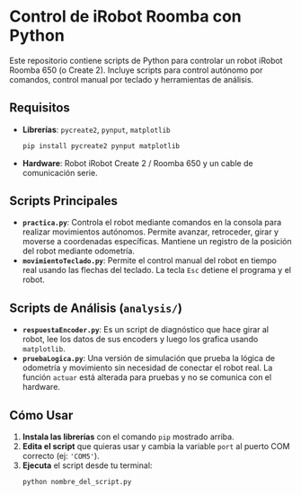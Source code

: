 # Control de iRobot Roomba con Python

Este repositorio contiene scripts de Python para controlar un robot iRobot Roomba 650 (o Create 2). Incluye scripts para control autónomo por comandos, control manual por teclado y herramientas de análisis.

## Requisitos

* **Librerías**: `pycreate2`, `pynput`, `matplotlib`
    ```bash
    pip install pycreate2 pynput matplotlib
    ```
* **Hardware**: Robot iRobot Create 2 / Roomba 650 y un cable de comunicación serie.

## Scripts Principales

* **`practica.py`**: Controla el robot mediante comandos en la consola para realizar movimientos autónomos. Permite avanzar, retroceder, girar y moverse a coordenadas específicas. Mantiene un registro de la posición del robot mediante odometría.
* **`movimientoTeclado.py`**: Permite el control manual del robot en tiempo real usando las flechas del teclado. La tecla `Esc` detiene el programa y el robot.

## Scripts de Análisis (`analysis/`)

* **`respuestaEncoder.py`**: Es un script de diagnóstico que hace girar al robot, lee los datos de sus encoders y luego los grafica usando `matplotlib`.
* **`pruebaLogica.py`**: Una versión de simulación que prueba la lógica de odometría y movimiento sin necesidad de conectar el robot real. La función `actuar` está alterada para pruebas y no se comunica con el hardware.

## Cómo Usar

1.  **Instala las librerías** con el comando `pip` mostrado arriba.
2.  **Edita el script** que quieras usar y cambia la variable `port` al puerto COM correcto (ej: `'COM5'`).
3.  **Ejecuta** el script desde tu terminal:
    ```bash
    python nombre_del_script.py
    ```
